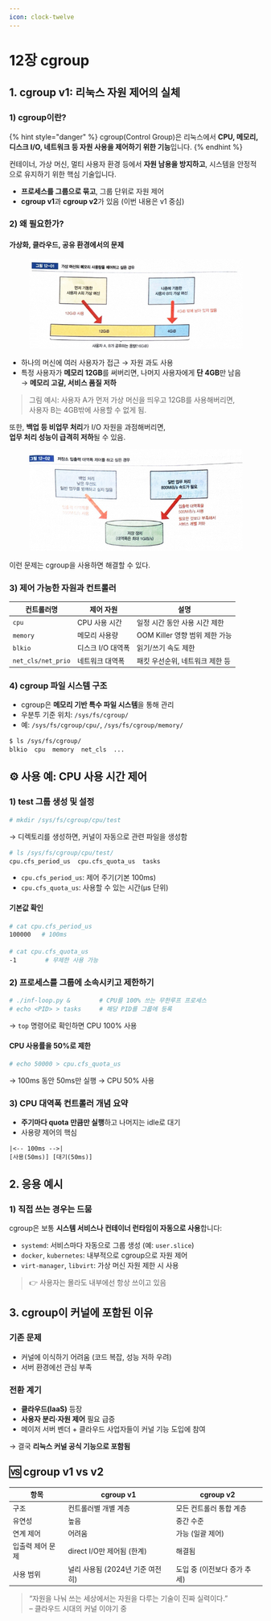 ```yaml
---
icon: clock-twelve
---
```


# 12장 cgroup

## 1. cgroup v1: 리눅스 자원 제어의 실체

### 1) cgroup이란?

{% hint style="danger" %}
cgroup(Control Group)은 리눅스에서 **CPU, 메모리, 디스크 I/O, 네트워크 등 자원 사용을 제어하기 위한 기능**입니다.
{% endhint %}

컨테이너, 가상 머신, 멀티 사용자 환경 등에서 **자원 남용을 방지하고**, 시스템을 안정적으로 유지하기 위한 핵심 기술입니다.

* **프로세스를 그룹으로 묶고**, 그룹 단위로 자원 제어
* **cgroup v1**과 **cgroup v2**가 있음 (이번 내용은 v1 중심)

### 2) 왜 필요한가?

#### 가상화, 클라우드, 공유 환경에서의 문제

<figure><img src="../../../.gitbook/assets/image (17).png" alt=""><figcaption></figcaption></figure>

* 하나의 머신에 여러 사용자가 접근 → 자원 과도 사용
* 특정 사용자가 **메모리 12GB**를 써버리면, 나머지 사용자에게 **단 4GB**만 남음\
  → **메모리 고갈, 서비스 품질 저하**

> 그림 예시: 사용자 A가 먼저 가상 머신을 띄우고 12GB를 사용해버리면,\
> 사용자 B는 4GB밖에 사용할 수 없게 됨.

또한, **백업 등 비업무 처리**가 I/O 자원을 과점해버리면,\
**업무 처리 성능이 급격히 저하**될 수 있음.

<figure><img src="../../../.gitbook/assets/image (1) (1) (1) (1) (1) (1) (1) (1) (1) (1) (1).png" alt=""><figcaption></figcaption></figure>

이런 문제는 cgroup을 사용하면 해결할 수 있다.

### 3) 제어 가능한 자원과 컨트롤러

| 컨트롤러명              | 제어 자원       | 설명                     |
| ------------------ | ----------- | ---------------------- |
| `cpu`              | CPU 사용 시간   | 일정 시간 동안 사용 시간 제한      |
| `memory`           | 메모리 사용량     | OOM Killer 영향 범위 제한 가능 |
| `blkio`            | 디스크 I/O 대역폭 | 읽기/쓰기 속도 제한            |
| `net_cls/net_prio` | 네트워크 대역폭    | 패킷 우선순위, 네트워크 제한 등     |

### 4) cgroup 파일 시스템 구조

* cgroup은 **메모리 기반 특수 파일 시스템**을 통해 관리
* 우분투 기준 위치: `/sys/fs/cgroup/`
* 예: `/sys/fs/cgroup/cpu/`, `/sys/fs/cgroup/memory/`

```bash
$ ls /sys/fs/cgroup/
blkio  cpu  memory  net_cls  ...
```

## ⚙️ 사용 예: CPU 사용 시간 제어

### 1) test 그룹 생성 및 설정

```bash
# mkdir /sys/fs/cgroup/cpu/test
```

→ 디렉토리를 생성하면, 커널이 자동으로 관련 파일을 생성함

```bash
# ls /sys/fs/cgroup/cpu/test/
cpu.cfs_period_us  cpu.cfs_quota_us  tasks
```

* `cpu.cfs_period_us`: 제어 주기(기본 100ms)
* `cpu.cfs_quota_us`: 사용할 수 있는 시간(μs 단위)

#### 기본값 확인

```bash
# cat cpu.cfs_period_us
100000   # 100ms

# cat cpu.cfs_quota_us
-1        # 무제한 사용 가능
```

### 2) 프로세스를 그룹에 소속시키고 제한하기

```bash
# ./inf-loop.py &        # CPU를 100% 쓰는 무한루프 프로세스
# echo <PID> > tasks     # 해당 PID를 그룹에 등록
```

→ `top` 명령어로 확인하면 CPU 100% 사용

#### CPU 사용률을 50%로 제한

```bash
# echo 50000 > cpu.cfs_quota_us
```

→ 100ms 동안 50ms만 실행 → CPU 50% 사용

### 3) CPU 대역폭 컨트롤러 개념 요약

* **주기마다 quota 만큼만 실행**하고 나머지는 idle로 대기
* 사용량 제어의 핵심

```
|<-- 100ms -->|
[사용(50ms)] [대기(50ms)]
```

## 2. 응용 예시

### 1) 직접 쓰는 경우는 드뭄

cgroup은 보통 **시스템 서비스나 컨테이너 런타임이 자동으로 사용**합니다:

* `systemd`: 서비스마다 자동으로 그룹 생성 (예: `user.slice`)
* `docker`, `kubernetes`: 내부적으로 cgroup으로 자원 제어
* `virt-manager`, `libvirt`: 가상 머신 자원 제한 시 사용

> 👉 사용자는 몰라도 내부에선 항상 쓰이고 있음

## 3. cgroup이 커널에 포함된 이유

### 기존 문제

* 커널에 이식하기 어려움 (코드 복잡, 성능 저하 우려)
* 서버 환경에선 관심 부족

### 전환 계기

* **클라우드(IaaS)** 등장
* **사용자 분리·자원 제어** 필요 급증
* 메이저 서버 벤더 + 클라우드 사업자들이 커널 기능 도입에 참여

→ 결국 **리눅스 커널 공식 기능으로 포함됨**

## 🆚 cgroup v1 vs v2

| 항목        | cgroup v1             | cgroup v2         |
| --------- | --------------------- | ----------------- |
| 구조        | 컨트롤러별 개별 계층           | 모든 컨트롤러 통합 계층     |
| 유연성       | 높음                    | 중간 수준             |
| 연계 제어     | 어려움                   | 가능 (일괄 제어)        |
| 입출력 제어 문제 | direct I/O만 제어됨 (한계)  | 해결됨               |
| 사용 범위     | 널리 사용됨 (2024년 기준 여전히) | 도입 중 (이전보다 증가 추세) |

> “자원을 나눠 쓰는 세상에서는 자원을 다루는 기술이 진짜 실력이다.”\
> – 클라우드 시대의 커널 이야기 중
